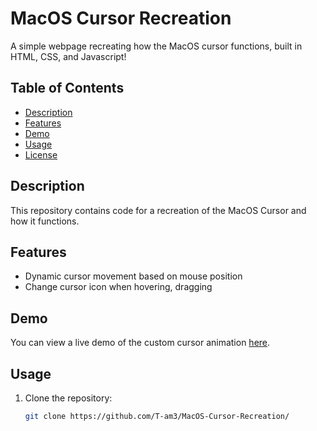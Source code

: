 # MacOS Cursor Recreation

A simple webpage recreating how the MacOS cursor functions, built in HTML, CSS, and Javascript!

## Table of Contents

- [Description](#description)
- [Features](#features)
- [Demo](#demo)
- [Usage](#usage)
- [License](#license)

## Description

This repository contains code for a recreation of the MacOS Cursor and how it functions.

## Features

- Dynamic cursor movement based on mouse position
- Change cursor icon when hovering, dragging

## Demo

You can view a live demo of the custom cursor animation [here](https://tame.wtf/Demos/MacOS%20Cursor%20Recreation/).

## Usage

1. Clone the repository:

   ```bash
   git clone https://github.com/T-am3/MacOS-Cursor-Recreation/
